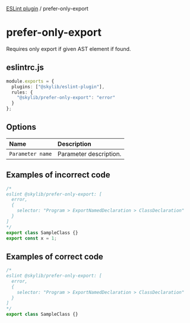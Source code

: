 [ESLint plugin](index.md) / prefer-only-export

# prefer-only-export

Requires only export if given AST element if found.

## eslintrc.js

```ts
module.exports = {
  plugins: ["@skylib/eslint-plugin"],
  rules: {
    "@skylib/prefer-only-export": "error"
  }
};
```

## Options

| Name | Description |
| :------ | :------ |
| `Parameter name` | Parameter description. |


## Examples of incorrect code

```ts
/*
eslint @skylib/prefer-only-export: [
  error,
  {
    selector: "Program > ExportNamedDeclaration > ClassDeclaration"
  }
]
*/
export class SampleClass {}
export const x = 1;
```

## Examples of correct code

```ts
/*
eslint @skylib/prefer-only-export: [
  error,
  {
    selector: "Program > ExportNamedDeclaration > ClassDeclaration"
  }
]
*/
export class SampleClass {}
```
